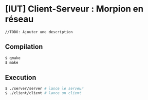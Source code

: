 # [IUT] Client-Serveur : Morpion en réseau

```//TODO: Ajouter une description```

## Compilation
```bash
$ qmake
$ make
```

## Execution
```bash
$ ./server/server # lance le serveur
$ ./client/client # lance un client
```
